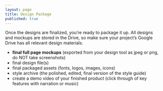 ```yaml
---
layout: page
title: Design Package
published: true
---
```



Once the designs are finalized, you’re ready to package it up. All designs and mockups are stored in the Drive, so make sure your project’s Google Drive has all relevant design materials.

* **final full page mockups** (exported from your design tool as jpeg or png, do NOT take screenshots)
* final design file(s)
* final packaged assets (fonts, logos, images, icons)
* style archive (the polished, edited, final version of the style guide)
* create a demo video of your finished product (click through of key features with narration or music)
